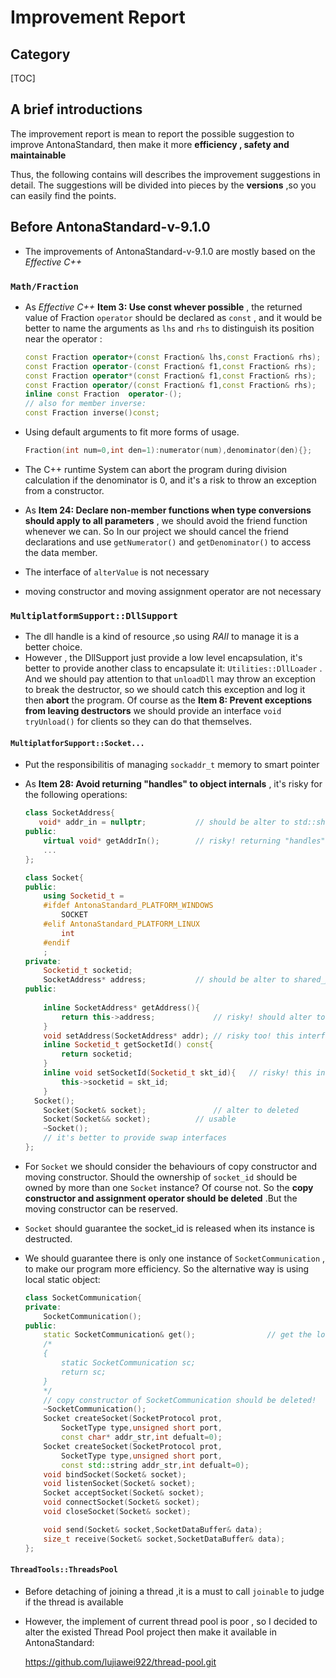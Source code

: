 # Improvement Report



## Category

[TOC]

## A brief introductions

The improvement report is mean to report the possible suggestion to improve AntonaStandard, then make it more **efficiency , safety and maintainable** 

Thus, the following contains will describes the improvement suggestions in detail. The suggestions will be divided into pieces by the **versions**  ,so you can easily find the points.

## Before AntonaStandard-v-9.1.0

- The improvements of AntonaStandard-v-9.1.0 are mostly based on the *Effective C++* 

### `Math/Fraction`

- As *Effective C++* **Item 3: Use const whever possible** , the returned value of Fraction `operator` should be declared as `const` , and it would be better to name the arguments as `lhs` and `rhs` to distinguish its position near the operator :

  ```cpp
  const Fraction operator+(const Fraction& lhs,const Fraction& rhs);
  const Fraction operator-(const Fraction& f1,const Fraction& rhs);
  const Fraction operator*(const Fraction& f1,const Fraction& rhs);
  const Fraction operator/(const Fraction& f1,const Fraction& rhs);
  inline const Fraction  operator-();
  // also for member inverse:
  const Fraction inverse()const;
  ```

  

- Using default arguments to fit more forms of usage.

  ```cpp
  Fraction(int num=0,int den=1):numerator(num),denominator(den){};
  ```

- The C++ runtime System can abort the program during division calculation if the denominator is 0, and it's a risk to throw an exception from a constructor.

- As **Item 24: Declare non-member functions when type conversions should apply to all parameters** , we should avoid the friend function whenever we can. So In our project we should cancel the friend declarations and use `getNumerator()` and `getDenominator()` to access the data member. 

- The interface of `alterValue` is not necessary

- moving constructor and moving assignment operator are not necessary



### `MultiplatformSupport::DllSupport` 

- The dll handle is a kind of resource ,so using *RAII* to manage it is a better choice.
- However , the DllSupport just provide a low level encapsulation, it's better to provide another class to encapsulate it:  `Utilities::DllLoader` . And we should pay attention to that `unloadDll` may throw an exception to break the destructor, so we should catch this exception and log it then **abort** the program. Of course as the **Item 8: Prevent exceptions from leaving destructors** we should provide an interface `void tryUnload()` for clients so they can do that themselves.



#### `MultiplatforSupport::Socket...`

- Put the responsibilitis of managing  `sockaddr_t` memory to smart pointer 

- As **Item 28: Avoid returning "handles" to object internals** , it's risky for the following operations:

  ```cpp
  class SocketAddress{
     void* addr_in = nullptr;			// should be alter to std::shared_ptr<void> addr_in;
  public:
      virtual void* getAddrIn();		// risky! returning "handles" to object internals,alter to virtual std::shared_ptr<void> getAddIn();
      ...
  };
  ```

  ```cpp
  class Socket{
  public:
      using Socketid_t = 
      #ifdef AntonaStandard_PLATFORM_WINDOWS
          SOCKET
      #elif AntonaStandard_PLATFORM_LINUX
          int
      #endif
      ;
  private:
      Socketid_t socketid;
      SocketAddress* address;			// should be alter to shared_ptr<SocketAddress> address;
  public:
      
      inline SocketAddress* getAddress(){
          return this->address;				// risky! should alter to shared_ptr<SocketAddress> getAddress();
      }
      void setAddress(SocketAddress* addr);	// risky too! this interface is used for SocketCommunication::createSocket only (should be private and friend to SocketCommunication)
      inline Socketid_t getSocketId() const{
          return socketid;
      }
      inline void setSocketId(Socketid_t skt_id){	// risky! this interface is used for SocketCommunication::createSocket only, and it is a risk when the client calling it with an invalid skt_id, so it's unwise to explose it to the client (so it should be priavte and friend to SocketCommunication)
          this->socketid = skt_id;
      }
  	Socket();
      Socket(Socket& socket);				// alter to deleted
      Socket(Socket&& socket);			// usable
      ~Socket();
      // it's better to provide swap interfaces
  };
  ```

- For `Socket` we should consider the behaviours of copy constructor and moving constructor. Should the ownership of  `socket_id` should be owned by more than one `Socket` instance?  Of course not. So the **copy constructor and assignment operator should be deleted** .But the moving constructor can be reserved.
- `Socket` should guarantee the socket_id is released when its instance is destructed.

- We should guarantee there is only one instance of `SocketCommunication` , to make our program more efficiency. So the alternative way is using local static object:

  ```cpp
  class SocketCommunication{
  private:
      SocketCommunication();
  public:
      static SocketCommunication& get();				// get the local static instance of SocketCommunication.
      /*
      {
          static SocketCommunication sc;
          return sc;
      }
      */
      // copy constructor of SocketCommunication should be deleted!
      ~SocketCommunication();
      Socket createSocket(SocketProtocol prot,
          SocketType type,unsigned short port,
          const char* addr_str,int defualt=0);        
      Socket createSocket(SocketProtocol prot,
          SocketType type,unsigned short port,
          const std::string addr_str,int defualt=0);   
      void bindSocket(Socket& socket);        
      void listenSocket(Socket& socket);     
      Socket acceptSocket(Socket& socket);    
      void connectSocket(Socket& socket);     
      void closeSocket(Socket& socket);       
  
      void send(Socket& socket,SocketDataBuffer& data);         
      size_t receive(Socket& socket,SocketDataBuffer& data);      
  };
  ```

  

#### `ThreadTools::ThreadsPool`

- Before detaching of joining a thread ,it is a must to call `joinable` to judge if the thread is available

- However, the implement of current thread pool is poor , so I decided to alter the existed Thread Pool project then make it available in AntonaStandard:

  https://github.com/lujiawei922/thread-pool.git  

